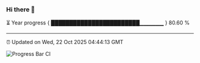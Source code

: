 ### Hi there 👋

⏳ Year progress { ████████████████████████▁▁▁▁▁▁ } 80.60 %

---

⏰ Updated on Wed, 22 Oct 2025 04:44:13 GMT

![Progress Bar CI](https://github.com/IshwaranRudhara/GIT-ACTION/workflows/Progress%20Bar%20CI/badge.svg)
